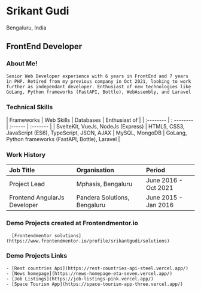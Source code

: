 # Srikant Gudi 
Bengaluru, India

## FrontEnd Developer

### About Me!
```
Senior Web Developer experience with 6 years in FrontEnd and 7 years in PHP. Retired from my previous company in Oct 2021, looking to work further as independant developer. Enthusiast of new technologies like GoLang, Python frameworks (FastAPI, Bottle), WebAssembly, and Laravel
```

### Technical Skills

| Frameworks | Web Skills | Databases | Enthusiast of |
| :-------- | : -------- | :------ | :------- |
| SvelteKit, VueJs, NodeJs (Express) | HTML5, CSS3, JavaScript (ES6), TypeScript, JSON, AJAX | MySQL, MongoDB | GoLang, Python frameworks (FastAPI, Bottle), Laravel |


### Work History

| Job Title | Organisation | Period |
| :----------- | :-------------- | :-------- |
| Project Lead | Mphasis, Bengaluru | June 2016 - Oct 2021 |
| Frontend AngularJs Developer | Pandera Solutions, Bengaluru | June 2015 - Jan 2016 |



### Demo Projects created at Frontendmentor.io
```
  [Frontendmentor solutions](https://www.frontendmentor.io/profile/srikantgudi/solutions)
```

### Demo Projects Links
```
- [Rest countries Api](https://rest-countries-api-steel.vercel.app/)
- [News homepage](https://news-homepage-eta-seven.vercel.app/)
- [Job Listings](https://job-listings-pink.vercel.app/)
- [Space Tourism App](https://space-tourism-app-three.vercel.app/)
```

